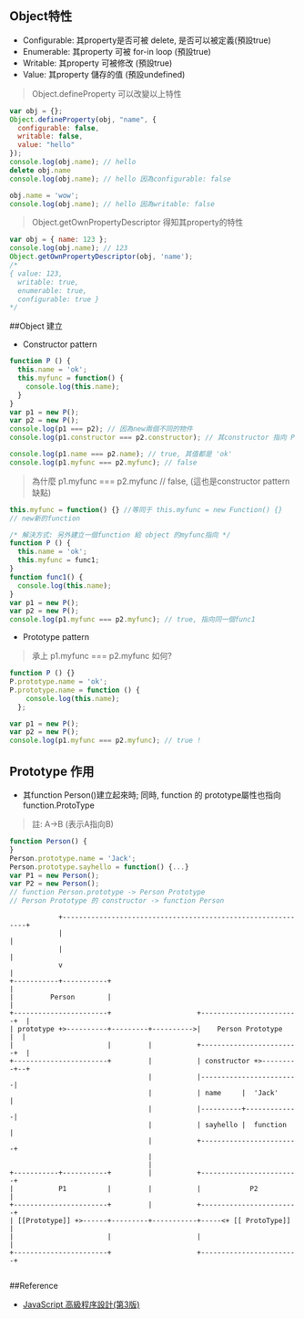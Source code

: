 ## Object特性
 - Configurable: 其property是否可被 delete, 是否可以被定義(預設true)
 - Enumerable: 其property 可被 for-in loop (預設true)
 - Writable: 其property 可被修改 (預設true)
 - Value: 其property 儲存的值 (預設undefined)


> Object.defineProperty 可以改變以上特性

```js
var obj = {};
Object.defineProperty(obj, "name", {
  configurable: false,
  writable: false,
  value: "hello"
});
console.log(obj.name); // hello
delete obj.name
console.log(obj.name); // hello 因為configurable: false

obj.name = 'wow';
console.log(obj.name); // hello 因為writable: false
```

> Object.getOwnPropertyDescriptor 得知其property的特性

```js
var obj = { name: 123 };
console.log(obj.name); // 123
Object.getOwnPropertyDescriptor(obj, 'name');
/*
{ value: 123,
  writable: true,
  enumerable: true,
  configurable: true }
*/
```

##Object 建立

* Constructor pattern 

```js
function P () {
  this.name = 'ok';
  this.myfunc = function() {
    console.log(this.name);
  }
}
var p1 = new P();
var p2 = new P();
console.log(p1 === p2); // 因為new兩個不同的物件
console.log(p1.constructor === p2.constructor); // 其constructor 指向 P

console.log(p1.name === p2.name); // true, 其值都是 'ok'
console.log(p1.myfunc === p2.myfunc); // false

```

> 為什麼 p1.myfunc === p2.myfunc // false, (這也是constructor pattern 缺點)

```js
this.myfunc = function() {} //等同于 this.myfunc = new Function() {} 
// new新的function 

/* 解決方式: 另外建立一個function 給 object 的myfunc指向 */
function P () {
  this.name = 'ok';
  this.myfunc = func1;
}
function func1() {
  console.log(this.name);
}
var p1 = new P();
var p2 = new P();
console.log(p1.myfunc === p2.myfunc); // true, 指向同一個func1
```

* Prototype pattern

> 承上 p1.myfunc === p2.myfunc 如何?

```js
function P () {}
P.prototype.name = 'ok';
P.prototype.name = function () {
    console.log(this.name);
  };

var p1 = new P();
var p2 = new P();
console.log(p1.myfunc === p2.myfunc); // true !
```

## Prototype 作用

* 其function Person()建立起來時; 同時, function 的 prototype屬性也指向 function.ProtoType

> 註: A->B (表示A指向B)

```js
function Person() {
}
Person.prototype.name = 'Jack';
Person.prototype.sayhello = function() {...}
var P1 = new Person();
var P2 = new Person(); 
// function Person.prototype -> Person Prototype
// Person Prototype 的 constructor -> function Person
```

```
            +-------------------------------------------------------------+
            |                                                             |
            |                                                             |
            v                                                             |
+-----------+-----------+                                                 |
|         Person        |                                                 |
+-----------------------+                     +------------------------+  | 
| prototype +>----------+---------+---------->|    Person Prototype    |  |
|                       |         |           +------------------------+  |
+-----------------------+         |           | constructor +>---------+--+
                                  |           |------------------------|
                                  |           | name     |  'Jack'     |
                                  |           |----------+-------------|
                                  |           | sayhello |  function   |
                                  |           +------------------------+
                                  |
                                  |
+-----------+-----------+         |           +------------------------+
|           P1          |         |           |            P2          |
+-----------------------+         |           +------------------------+
| [[Prototype]] +>------+---------+-----------+-----<+ [[ ProtoType]]  |
|                       |                     |                        |
+-----------------------+                     +------------------------+


```



##Reference 
- [JavaScript 高級程序設計(第3版)](https://www.tenlong.com.tw/products/9787115275790)
